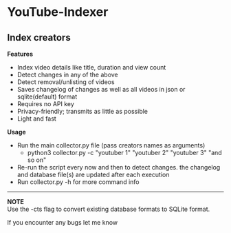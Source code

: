 # YouTube-Indexer
## Index creators  

**Features**  
* Index video details like title, duration and view count
* Detect changes in any of the above
* Detect removal/unlisting of videos
* Saves changelog of changes as well as all videos in json or sqlite(default) format
* Requires no API key
* Privacy-friendly; transmits as little as possible
* Light and fast

**Usage**
* Run the main collector.py file (pass creators names as arguments)
    * python3 collector.py -c "youtuber 1" "youtuber 2" "youtuber 3" "and so on"
* Re-run the script every now and then to detect changes. the changelog and database file(s) are updated after each execution  
* Run collector.py -h for more command info 
- - - -  
**NOTE**  
Use the -cts flag to convert existing database formats to SQLite format.

If you encounter any bugs let me know